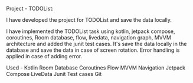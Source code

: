 Project - TODOList: 

I have developed the project for TODOList and save the data locally.

I have implemented the TODOList task using kotlin, jetpack compose, coroutines, Room database, flow, livedata, navigation graph, MVVM architecture and added the junit test cases. It's save the data locally in the database and save the data in case of screen rotation.
Error handling is applied in case of adding error.

Used -
Kotlin
Room Database
Coroutines
Flow
MVVM
Navigation 
Jetpack Compose
LiveData
Junit Test cases
Git
